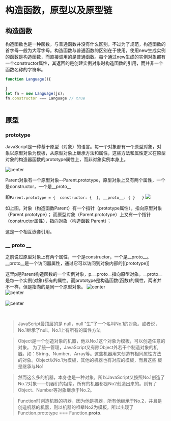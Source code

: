 # 构造函数，原型以及原型链
## 构造函数                
构造函数也是一种函数，与普通函数并没有什么区别，不过为了规范，构造函数的首字母一般为大写字母。构造函数与普通函数的区别在于使用，使用new生成实例的函数是构造函数，而直接调用的是普通函数。每个通过new生成的实例对象都有一个constructor属性，其返回的是创建实例对象时构造函数的引用，而并非一个函数名称的字符串。
```js
function Language(){
  
}
let fn = new Language(js);
fn.constructor === Language // true
​
```


## 原型
### prototype
JavaScript是一种基于原型（对象）的语言。每一个对象都有一个原型对象，对象以原型对象为模板，从原型对象上继承方法和属性，这些方法和属性定义在原型对象的构造器函数的prototype属性上，而非对象实例本身上。

​![center​](https://cdn.nlark.com/yuque/0/2019/jpeg/240921/1558430707054-f6b70165-5015-4180-ad36-38eb6db22725.jpeg)


Parent对象有一个原型对象--Parent.prototype，原型对象上又有两个属性，一个是constructor，一个是__proto__

即`Parent.prototype = {  constructor: {  }, __proto__: { }   }`
![](https://cdn.nlark.com/yuque/0/2019/jpeg/240921/1558430707063-518f59d0-9a28-499b-a5ed-cd1e76f20ce9.jpeg)

​​如上图，对象（构造函数Parent）有一个指针（prototype属性），指向原型对象（Parent.prototype）；
而原型对象（Parent.prototype）上又有一个指针（constructor属性），指向对象（构造函数 Parent）；

这是一个相互嵌套引用。



### __ proto __
之前说过原型对象上有两个属性，一个是constructor，一个是__proto__。__proto__是一个访问器属性，通过它可以访问到对象内部的[[prototype]]

这里p是Parent构造函数的一个实例对象，p.__proto__指向原型对象。__proto__是每一个实例(对象)都有的属性。而prototype是构造函数(函数)的属性，两者并不一样，但是指向的是同一个原型对象。
![center](https://cdn.nlark.com/yuque/0/2019/jpeg/240921/1558430707104-e227c94a-b5e9-4869-b649-aad19beab882.jpeg)</br>
![center](https://cdn.nlark.com/yuque/0/2019/jpeg/240921/1558430707071-fbcf6ec7-2a69-4052-b20d-309bf2c6538b.jpeg)  </br>      
![center](https://cdn.nlark.com/yuque/0/2019/jpeg/240921/1558430707078-170682be-a279-4d83-b61f-bccb1623f290.jpeg)  </br>        

​​
> JavaScript最顶层的是 null，null "生"了一个名叫No.1的对象。或者说，No.1继承了null。No.1上有所有的属性方法

> Object是一个创造对象的机器，他以No.1这个对象为模板，可以创造任意的对象。
> 为了统一管理，JavaScript又有除Object外若干个制造对象的机器。如：String、Number、Array等。这些机器用来创造有相同属性方法的对象。Object以No.1为模板，其他的机器也有对应的模板，而且这些 板是继承与No1



>然而这么多的机器，本身也是一种对象，所以JavaScript又按照No.1创造了No.2对象——机器们的祖辈。所有的机器都是No2创造出来的。则有了Object、Number等对象继承于No.2。

>Function时创造机器的机器，因为他是机器，所有他继承于No.2，并且是创造机器的机器，则以机器的祖辈No2为模板。所以出现了 Function.prototype === Function.__proto__.